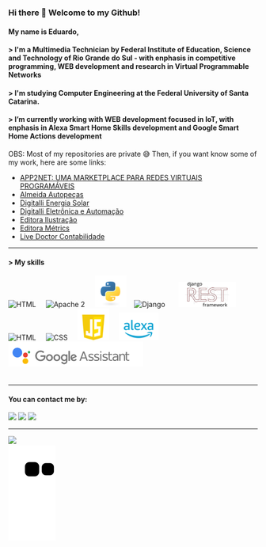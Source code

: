 ### Hi there 👋 Welcome to my Github!
#### My name is Eduardo, 

#### > I'm a Multimedia Technician by Federal Institute of Education, Science and Technology of Rio Grande do Sul -  with enphasis in competitive programming, WEB development and research in Virtual Programmable Networks

#### > I'm studying Computer Engineering at the Federal University of Santa Catarina. 

#### > I’m currently working with WEB development focused in IoT, with enphasis in Alexa Smart Home Skills development and Google Smart Home Actions development

OBS: Most of my repositories are private :sweat_smile: Then, if you want know some of my work, here are some links:
<ul>
  <li><a target="blank" href="https://eventos.ifrs.edu.br/index.php/Salao_IFRS/5salao/paper/view/10094r">APP2NET: UMA MARKETPLACE PARA REDES VIRTUAIS PROGRAMÁVEIS</a></li>
  <li><a target="blank" href="https://ajalmeida.com.br">Almeida Autopeças</a></li>
  <li><a target="blank" href="https://digitalli.com.br">Digitalli Energia Solar</a></li>
  <li><a target="blank" href="https://digitalli-iot.com.br">Digitalli Eletrônica e Automação</a></li>
  <li><a target="blank" href="https://editorailustracao.com.br">Editora Ilustração</a></li>
  <li><a target="blank" href="https://editorametrics.com.br">Editora Métrics</a></li>
  <li><a target="blank" href="https://livedoctorcontabilidade.com.br">Live Doctor Contabilidade</a></li>
</ul>
<hr>
<h4> > My skills</h4>
<div>
  <img src="https://git-scm.com/images/logos/downloads/Git-Logo-1788C.png" height="51,5" alt="HTML" style="margin-top:12,5px">&nbsp;&nbsp;&nbsp;&nbsp;
  <img src="https://upload.wikimedia.org/wikipedia/commons/thumb/1/10/Apache_HTTP_server_logo_%282019-present%29.svg/480px-Apache_HTTP_server_logo_%282019-present%29.svg.png?20210416075503g" height="51,5" alt="Apache 2" style="margin-top:12,5px;">&nbsp;&nbsp;&nbsp;&nbsp;
  <img src="https://github.com/Getdit/Getdit/blob/files/python.png" height="64" alt="Python 3">&nbsp;&nbsp;&nbsp;
  <img src="https://static.djangoproject.com/img/logos/django-logo-negative.svg" height="51,5" alt="Django" style="margin-top:12,5px;">&nbsp;&nbsp;&nbsp;&nbsp;&nbsp;&nbsp;
  <img src="https://github.com/Getdit/Getdit/blob/files/rest.png" height="51,5" alt="Django Rest Framework" style="margin-top:12,5px;">&nbsp;&nbsp;&nbsp;&nbsp;
  <img src="https://www.w3.org/html/logo/downloads/HTML5_Logo_512.png" height="64" alt="HTML">&nbsp;&nbsp;&nbsp;&nbsp;
  <img src="https://logodownload.org/wp-content/uploads/2017/04/css-3-logo-6.png" height="64" alt="CSS">&nbsp;&nbsp;&nbsp;&nbsp;
  <img src="https://github.com/Getdit/Getdit/blob/files/js.png" height="64" alt="JavaScript">&nbsp;&nbsp;&nbsp;&nbsp;
  <img src="https://github.com/Getdit/Getdit/blob/files/alexa.png" width="80" alt="Alexa" >&nbsp;&nbsp;&nbsp;&nbsp;
  <img src="https://github.com/Getdit/Getdit/blob/files/google.png" height="50" alt="Google Assistant" style="margin-bottom:20px">
</div>
<hr>
<h4>You can contact me by:</h4>
<div> 
  <a href="https://www.instagram.com/eduardo_chedid/" target="_blank"><img src="https://img.shields.io/badge/-Instagram-%23E4405F?style=for-the-badge&logo=instagram&logoColor=white" target="_blank"></a>
  <a href = "mailto:duducpribeiro@gmail.com"><img src="https://img.shields.io/badge/-Gmail-%23333?style=for-the-badge&logo=gmail&logoColor=white" target="_blank"></a>
  <a href="https://www.linkedin.com/in/eduardo-chedid" target="_blank"><img src="https://img.shields.io/badge/-LinkedIn-%230077B5?style=for-the-badge&logo=linkedin&logoColor=white" target="_blank"></a> 
</div>
<hr>

<div>
  <a href="https://github.com/Getdit">
  <img height="180em" src="https://github-readme-stats.vercel.app/api?username=Getdit&show_icons=true&theme=dark&include_all_commits=true&count_private=true"/>
  </a>
</div>
 <div>
  <a href="https://github.com/Getdit">
  <img src="https://github.com/Getdit/Getdit/blob/output/github-contribution-grid-snake.svg"/>
  </a>
</div>


